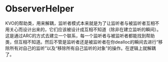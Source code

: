 # ObserverHelper
KVO的帮助类，用来解耦，监听者模式本来就是为了让监听者与被监听者互相不用关心而设计出来的，它们应该被设计成互相不知道（除非在建立监听的瞬间）。这是通过ARC的方式去建立一个联系，每一个监听者与被监听者都能找到帮助类，但互相不知道。然后不管是监听者还是被监听者在你dealloc的瞬间去进行“移除所有对自己的监听”以及“移除所有自己监听的对象”的操作。在逻辑上就解耦了。
